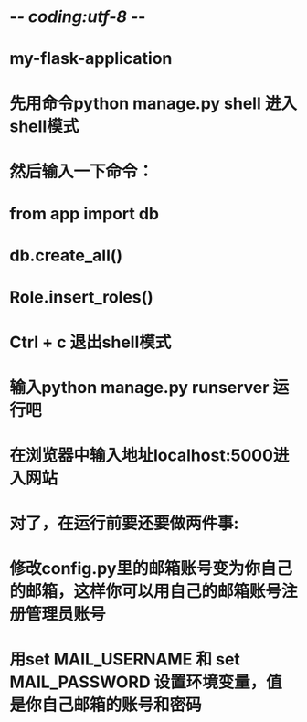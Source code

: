 # -*- coding:utf-8 -*-

# my-flask-application
# 先用命令python manage.py shell 进入shell模式
# 然后输入一下命令：
# from app import db
# db.create_all()
# Role.insert_roles()
# Ctrl + c 退出shell模式
# 输入python manage.py runserver 运行吧
# 在浏览器中输入地址localhost:5000进入网站

# 对了，在运行前要还要做两件事:
# 修改config.py里的邮箱账号变为你自己的邮箱，这样你可以用自己的邮箱账号注册管理员账号
# 用set MAIL_USERNAME 和 set MAIL_PASSWORD 设置环境变量，值是你自己邮箱的账号和密码
